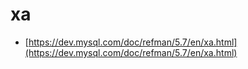 # xa

- [https://dev.mysql.com/doc/refman/5.7/en/xa.html](https://dev.mysql.com/doc/refman/5.7/en/xa.html)